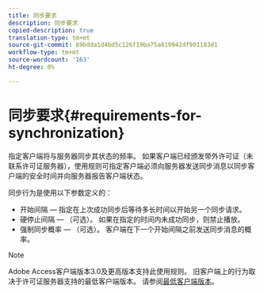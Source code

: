 ```yaml
---
title: 同步要求
description: 同步要求
copied-description: true
translation-type: tm+mt
source-git-commit: 89bdda1d4bd5c126f19ba75a819942df901183d1
workflow-type: tm+mt
source-wordcount: '163'
ht-degree: 0%

---
```



# 同步要求{#requirements-for-synchronization}

指定客户端将与服务器同步其状态的频率。 如果客户端已经颁发带外许可证（未联系许可证服务器），使用规则可指定客户端必须向服务器发送同步消息以同步客户端的安全时间并向服务器报告客户端状态。

同步行为是使用以下参数定义的：

* 开始间隔 — 指定在上次成功同步后等待多长时间以开始另一个同步请求。
* 硬停止间隔 — （可选）。 如果在指定的时间内未成功同步，则禁止播放。
* 强制同步概率 — （可选）。 客户端在下一个开始间隔之前发送同步消息的概率。

>[!NOTE]
>
>Adobe Access客户端版本3.0及更高版本支持此使用规则。 旧客户端上的行为取决于许可证服务器支持的最低客户端版本。 请参阅[最低客户端版本](../../../aaxs-protecting-content/content-implementing-the-license-server/content-handling-license-reqs/content-minimum-client-version.md)。

